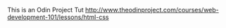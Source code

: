 This is an Odin Project Tut
http://www.theodinproject.com/courses/web-development-101/lessons/html-css
